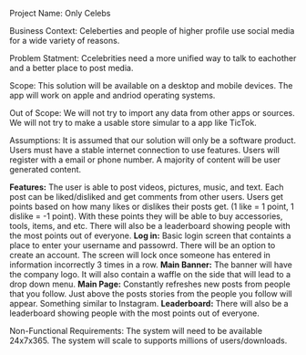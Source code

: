 Project Name: Only Celebs
  

Business Context:
Celeberties and people of higher profile use social media for a wide variety of reasons. 
  

Problem Statment:
Ccelebrities need a more unified way to talk to eachother and a better place to post media.  

Scope:
This solution will be available on a desktop and mobile devices. The app will work on apple and andriod operating systems. 

Out of Scope:
  We will not try to import any data from other apps or sources. We will not try to make a usable store simular to a app like TicTok.

Assumptions:
It is assumed that our solution will only be a software product. Users must have a stable internet connection to use features. Users will register with a email or phone number. A majority of content will be user generated content.
  

**Features:**
The user is able to post videos, pictures, music, and text. Each post can be liked/disliked and get comments from other users.
Users get points based on how many likes or dislikes their posts get. (1 like = 1 point, 1 dislike = -1 point). With these points they will be able to buy accessories, tools, items, and etc. There will also be a leaderboard showing people with the most points out of everyone.
**Log in:**
Basic login screen that containts a place to enter your username and passowrd. There will be an option to create an account. The screen will lock once someone has entered in information incorrectly 3 times in a row.
**Main Banner:**
The banner will have the company logo. It will also contain a waffle on the side that will lead to a drop down menu.
**Main Page:**
Constantly refreshes new posts from people that you follow. Just above the posts stories from the people you follow will appear. Something similar to Instagram.
**Leaderboard:**
There will also be a leaderboard showing people with the most points out of everyone.




Non-Functional Requirements:
The system will need to be available 24x7x365.
The system will scale to supports millions of users/downloads.








